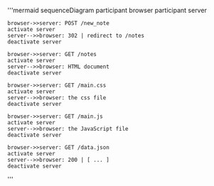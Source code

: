 '''mermaid
sequenceDiagram
    participant browser
    participant server

    browser->>server: POST /new_note
    activate server
    server-->>browser: 302 | redirect to /notes
    deactivate server

    browser->>server: GET /notes
    activate server
    server-->>browser: HTML document
    deactivate server

    browser->>server: GET /main.css
    activate server
    server-->>browser: the css file
    deactivate server

    browser->>server: GET /main.js
    activate server
    server-->>browser: the JavaScript file
    deactivate server

    browser->>server: GET /data.json
    activate server
    server-->>browser: 200 | [ ... ]
    deactivate server
'''